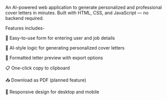 An AI-powered web application to generate personalized and professional cover letters in minutes. Built with HTML, CSS, and JavaScript — no backend required.

 Features includes-
 
📝 Easy-to-use form for entering user and job details

🤖 AI-style logic for generating personalized cover letters

📄 Formatted letter preview with export options

📋 One-click copy to clipboard

📥 Download as PDF (planned feature)

🔄 Responsive design for desktop and mobile

